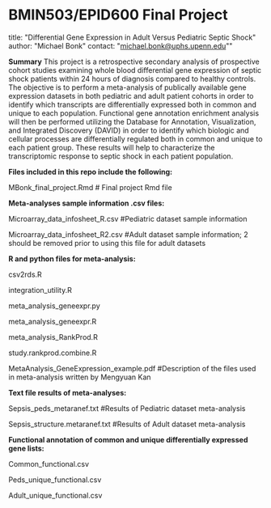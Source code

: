 # BMIN503/EPID600 Final Project

title: "Differential Gene Expression in Adult Versus Pediatric Septic Shock"
author: "Michael Bonk"
contact: "michael.bonk@uphs.upenn.edu""

**Summary**
This project is a retrospective secondary analysis of prospective cohort studies examining whole blood differential gene expression of septic shock patients within 24 hours of diagnosis compared to healthy controls. The objective is to perform a meta-analysis of publically available gene expression datasets in both pediatric and adult patient cohorts in order to identify which transcripts are differentially expressed both in common and unique to each population. Functional gene annotation enrichment analysis will then be performed utilizing the Database for Annotation, Visualization, and Integrated Discovery (DAVID) in order to identify which biologic and cellular processes are differentially regulated both in common and unique to each patient group. These results will help to characterize the transcriptomic response to septic shock in each patient population. 

**Files included in this repo include the following:**

MBonk_final_project.Rmd # Final project Rmd file

**Meta-analyses sample information .csv files:**

Microarray_data_infosheet_R.csv #Pediatric dataset sample information

Microarray_data_infosheet_R2.csv #Adult dataset sample information; 2 should be removed prior to using this file for adult datasets

**R and python files for meta-analysis:**

csv2rds.R

integration_utility.R

meta_analysis_geneexpr.py

meta_analysis_geneexpr.R

meta_analysis_RankProd.R

study.rankprod.combine.R

MetaAnalysis_GeneExpression_example.pdf #Description of the files used in meta-analysis written by Mengyuan Kan

**Text file results of meta-analyses:**

Sepsis_peds_metaranef.txt #Results of Pediatric dataset meta-analysis

Sepsis_structure.metaranef.txt #Results of Adult dataset meta-analysis

**Functional annotation of common and unique differentially expressed gene lists:**

Common_functional.csv

Peds_unique_functional.csv

Adult_unique_functional.csv



